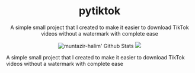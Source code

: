 <h1 align="center">pytiktok</h1>
<p align="center">A simple small project that I created to make it easier to download TikTok videos without a watermark with complete ease</p>


</p>
<p align="center">
  <img alt="muntazir-halim' Github Stats" src="https://github-readme-stats.vercel.app/api?username=muntazir-halim&show_icons=true&include_all_commits=true&hide_border=true" />
 <img src="https://github-readme-stats.anuraghazra1.vercel.app/api/top-langs/?username=muntazir-halim&hide=ruby,perl&hide_border=true" /> 
</p>


A simple small project that I created to make it easier to download TikTok videos without a watermark with complete ease
